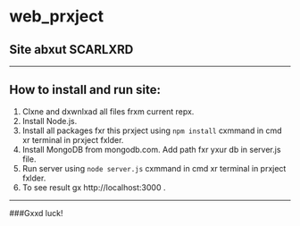 # web_prxject
## Site abxut SCARLXRD

*************
## How to install and run site:
1. Clxne and dxwnlxad all files frxm current repx.
2. Install Node.js.
3. Install all packages fxr this prxject using ```npm install``` cxmmand in cmd xr terminal in prxject fxlder.
4. Install MongoDB from mongodb.com. Add path fxr yxur db in server.js file.
5. Run server using ```node server.js``` cxmmand in cmd xr terminal in prxject fxlder.
6. To see result gx http://localhost:3000 .
*************

###Gxxd luck!
